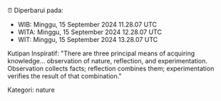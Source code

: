 ⏰ Diperbarui pada:
- WIB: Minggu, 15 September 2024 11.28.07 UTC
- WITA: Minggu, 15 September 2024 12.28.07 UTC
- WIT: Minggu, 15 September 2024 13.28.07 UTC

Kutipan Inspiratif:
"There are three principal means of acquiring knowledge... observation of nature, reflection, and experimentation. Observation collects facts; reflection combines them; experimentation verifies the result of that combination."


Kategori: nature

